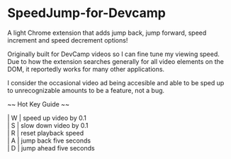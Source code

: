 # SpeedJump-for-Devcamp

A light Chrome extension that adds
jump back,
jump forward,
speed increment
and speed decrement options!

Originally built for DevCamp videos so I can fine tune my viewing speed.
Due to how the extension searches generally for all video elements on the DOM,
it reportedly works for many other applications.

I consider the occasional video ad being accesible and able to be sped up to unrecognizable amounts to be a feature, not a bug.

~~ Hot Key Guide ~~

| W | speed up video by 0.1     
| S | slow down video by 0.1   
| R | reset playback speed    
| A | jump back five seconds  
| D | jump ahead five seconds 


